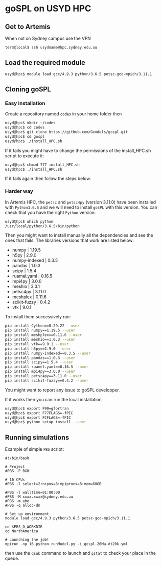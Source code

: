 # goSPL on USYD HPC

## Get to Artemis

When not on Sydney campus use the VPN

```bash
term@local$ ssh usydname@hpc.sydney.edu.au
```

## Load the required module

```bash
usyd@hpc$ module load gcc/4.9.3 python/3.6.5 petsc-gcc-mpich/3.11.1
```

## Cloning goSPL

### Easy installation

Create a repository named `codes` in your home folder then

```bash
usyd@hpc$ mkdir ~/codes
usyd@hpc$ cd codes
usyd@hpc$ git clone https://github.com/Geodels/gospl.git
usyd@hpc$ cd gospl
usyd@hpc$ ./install_HPC.sh
```

If it fails you might have to change the permissions of the install_HPC.sh script to execute it:

```bash
usyd@hpc$ chmod 777 install_HPC.sh
usyd@hpc$ ./install_HPC.sh
```

If it fails again then follow the steps below.

### Harder way

In Artemis HPC, the `petsc` and `petsc4py` (version 3.11.0) have been installed with `Python3.6.5` and we will need to install `goSPL` with this version. You can check that you have the right `Python` version:

```bash
usyd@hpc$ which python
/usr/local/python/3.6.5/bin/python
```

Then you might want to install manually all the dependencies and see the ones that fails. The libraries versions that work are listed below:

+ numpy | 1.19.5  
+ h5py | 2.9.0 
+ numpy-indexed | 0.3.5 
+ pandas | 1.0.3 
+ scipy | 1.5.4   
+ ruamel.yaml | 0.16.5 
+ mpi4py | 3.0.0 
+ meshio | 3.3.1 
+ petsc4py | 3.11.0 
+ meshplex | 0.11.6 
+ scikit-fuzzy | 0.4.2 
+ vtk | 9.0.1 

To install them successively run:

```bash
pip install Cython==0.29.22 --user
pip install numpy==1.19.5 --user
pip install meshplex==0.11.6 --user
pip install meshio==1.0.3 --user
pip install vtk==9.0.1 --user
pip install h5py==2.9.0 --user
pip install numpy-indexed==0.3.5 --user
pip install pandas==1.0.3 --user
pip install scipy==1.5.4 --user
pip install ruamel.yaml==0.16.5 --user
pip install mpi4py==3.0.0 --user
pip install petsc4py==3.11.0 --user
pip install scikit-fuzzy==0.4.2 --user
```

You might want to report any issue to goSPL developper.

If it works then you can run the local installation

```bash
usyd@hpc$ export F90=gfortran
usyd@hpc$ export F77FLAGS=-fPIC
usyd@hpc$ export FCFLAGS=-fPIC
usyd@hpc$ python setup install --user
```

## Running simulations

Example of simple `PBS` script:

```
#!/bin/bash

# Project
#PBS -P BGH

# 16 CPUs
#PBS -l select=2:ncpus=8:mpiprocs=8:mem=60GB

#PBS -l walltime=01:00:00
#PBS -M xxxx.xxxx@sydney.edu.au
#PBS -m abe
#PBS -q alloc-dm

# Set up environment
module load gcc/4.9.3 python/3.6.5 petsc-gcc-mpich/3.11.1

cd $PBS_O_WORKDIR
cd NorthAmerica

# Launching the job!
mpirun -np 16 python runModel.py -i gospl-20Ma-dt20k.yml
```

then use the `qsub` command to launch and `qstat` to check your place in the queue.
